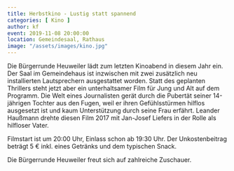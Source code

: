 ```yaml
---
title: Herbstkino - Lustig statt spannend
categories: [ Kino ]
author: kf
event: 2019-11-08 20:00:00
location: Gemeindesaal, Rathaus
image: "/assets/images/kino.jpg"
---
```


Die Bürgerrunde Heuweiler lädt zum letzten Kinoabend in diesem Jahr ein. Der Saal im Gemeindehaus ist inzwischen mit zwei zusätzlich neu installierten Lautsprechern ausgestattet worden. Statt des geplanten Thrillers steht jetzt aber ein unterhaltsamer Film für Jung und Alt auf dem Programm. Die Welt eines Journalisten gerät durch die Pubertät seiner 14-jährigen Tochter aus den Fugen, weil er ihren Gefühlsstürmen hilflos ausgesetzt ist und kaum Unterstützung durch seine Frau erfährt. Leander Haußmann drehte diesen Film 2017 mit Jan-Josef Liefers in der Rolle als hilfloser Vater. 

Filmstart ist um 20:00 Uhr, Einlass schon ab 19:30 Uhr. Der Unkostenbeitrag beträgt 5 € inkl. eines Getränks und dem typischen Snack. 

Die Bürgerrunde Heuweiler freut sich auf zahlreiche Zuschauer.
